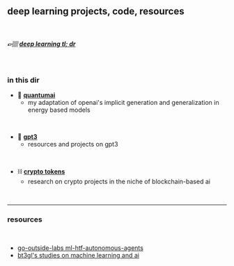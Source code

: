 ## deep learning projects, code, resources
 
<br>

##### 👉🏼 [deep learning tl; dr](deep_learning_tldr.md)

<br>

### in this dir

* 🧬 **[quantumai](EBMs)**
  * my adaptation of openai's implicit generation and generalization in energy based models
 
 
<br>

* 🦾 **[gpt3](GPT3)**
  * resources and projects on gpt3

<br>


* ⛓ **[crypto tokens](crypto_tokens)**
  * research on crypto projects in the niche of blockchain-based ai


<br>

----

### resources

<br>

* [go-outside-labs ml-htf-autonomous-agents](https://github.com/go-outside-labs/ml-htf-autonomous-agents)
* [bt3gl's studies on machine learning and ai](https://singularity-sh.vercel.app/archives.html)
